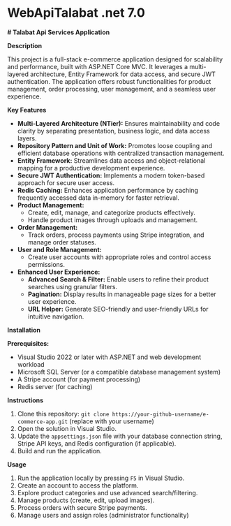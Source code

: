 # WebApiTalabat .net 7.0
**# Talabat Api Services Application**

**Description**

This project is a full-stack e-commerce application designed for scalability and performance, built with ASP.NET Core MVC. It leverages a multi-layered architecture, Entity Framework for data access, and secure JWT authentication. The application offers robust functionalities for product management, order processing, user management, and a seamless user experience.

**Key Features**

-   **Multi-Layered Architecture (NTier):** Ensures maintainability and code clarity by separating presentation, business logic, and data access layers.
-   **Repository Pattern and Unit of Work:** Promotes loose coupling and efficient database operations with centralized transaction management.
-   **Entity Framework:** Streamlines data access and object-relational mapping for a productive development experience.
-   **Secure JWT Authentication:** Implements a modern token-based approach for secure user access.
-   **Redis Caching:** Enhances application performance by caching frequently accessed data in-memory for faster retrieval.
-   **Product Management:**
    -   Create, edit, manage, and categorize products effectively.
    -   Handle product images through uploads and management.
-   **Order Management:**
    -   Track orders, process payments using Stripe integration, and manage order statuses.
-   **User and Role Management:**
    -   Create user accounts with appropriate roles and control access permissions.
-   **Enhanced User Experience:**
    -   **Advanced Search & Filter:** Enable users to refine their product searches using granular filters.
    -   **Pagination:** Display results in manageable page sizes for a better user experience.
    -   **URL Helper:** Generate SEO-friendly and user-friendly URLs for intuitive navigation.

**Installation**

**Prerequisites:**

-   Visual Studio 2022 or later with ASP.NET and web development workload
-   Microsoft SQL Server (or a compatible database management system)
-   A Stripe account (for payment processing)
-   Redis server (for caching)

**Instructions**

1.  Clone this repository:  `git clone https://your-github-username/e-commerce-app.git` (replace with your username)
2.  Open the solution in Visual Studio.
3.  Update the `appsettings.json` file with your database connection string, Stripe API keys, and Redis configuration (if applicable).
4.  Build and run the application.

**Usage**

1.  Run the application locally by pressing `F5` in Visual Studio.
2.  Create an account to access the platform.
3.  Explore product categories and use advanced search/filtering.
4.  Manage products (create, edit, upload images).
5.  Process orders with secure Stripe payments.
6.  Manage users and assign roles (administrator functionality)
